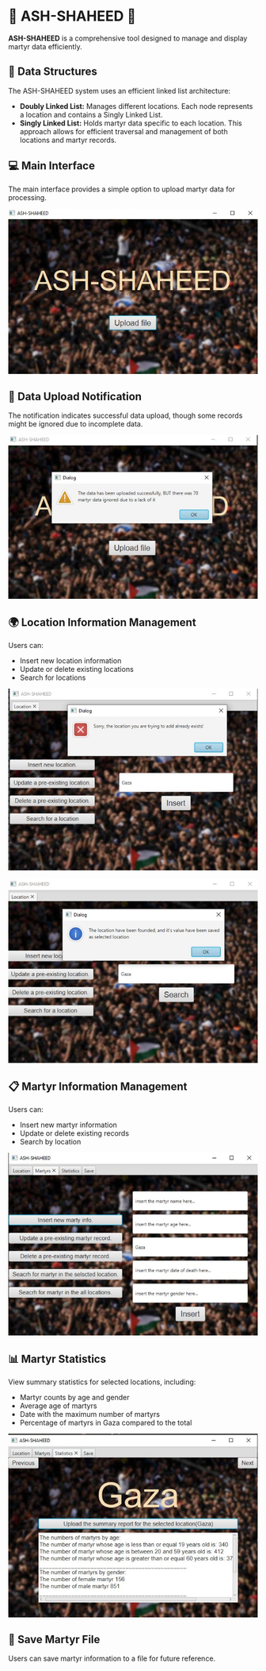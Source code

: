 # 🌟 ASH-SHAHEED 🌟

**ASH-SHAHEED** is a comprehensive tool designed to manage and display martyr data efficiently. 

## 🔧 Data Structures

The ASH-SHAHEED system uses an efficient linked list architecture:

- **Doubly Linked List:** Manages different locations. Each node represents a location and contains a Singly Linked List.
- **Singly Linked List:** Holds martyr data specific to each location. This approach allows for efficient traversal and management of both locations and martyr records.

## 💻 Main Interface

The main interface provides a simple option to upload martyr data for processing.

![Main Interface](FirstProject_Martyrs/src/Resources/1.jpg)

## 🚨 Data Upload Notification

The notification indicates successful data upload, though some records might be ignored due to incomplete data.

![Upload Notification](FirstProject_Martyrs/src/Resources/2.jpg)

## 🌍 Location Information Management

Users can:

- Insert new location information
- Update or delete existing locations
- Search for locations

![Location Management](FirstProject_Martyrs/src/Resources/3.jpg)

![Location Management](FirstProject_Martyrs/src/Resources/4.jpg)

## 📋 Martyr Information Management

Users can:

- Insert new martyr information
- Update or delete existing records
- Search by location

![Martyr Management](FirstProject_Martyrs/src/Resources/5.jpg)

## 📊 Martyr Statistics

View summary statistics for selected locations, including:

- Martyr counts by age and gender
- Average age of martyrs
- Date with the maximum number of martyrs
- Percentage of martyrs in Gaza compared to the total

![Martyr Statistics](FirstProject_Martyrs/src/Resources/6.jpg)

## 💾 Save Martyr File

Users can save martyr information to a file for future reference.
